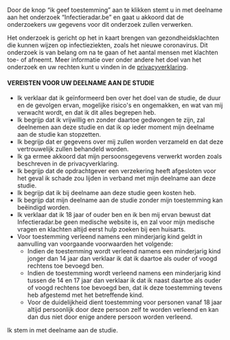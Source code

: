Door de  knop “ik geef toestemming” aan te klikken stemt u in met deelname aan het  onderzoek “Infectieradar.be” en gaat u akkoord dat de onderzoekers uw gegevens voor dit onderzoek zullen verwerken. 

Het onderzoek is gericht op het in kaart brengen van gezondheidsklachten die kunnen wijzen op infectieziekten, zoals het nieuwe coronavirus. Dit onderzoek is van belang om na te gaan of het aantal mensen met klachten toe- of afneemt. Meer informatie over onder andere het doel van het onderzoek en uw rechten kunt u vinden in de [privacyverklaring](https://survey.infectieradar.be/privacy).

#### VEREISTEN VOOR UW DEELNAME AAN DE STUDIE

* Ik verklaar dat ik geïnformeerd ben over het doel van de studie, de duur en de gevolgen ervan, mogelijke risico's en ongemakken, en wat van mij verwacht wordt, en dat ik dit alles begrepen heb. 
* Ik begrijp dat ik vrijwillig en zonder daartoe gedwongen te zijn, zal deelnemen aan deze studie en dat ik op ieder moment mijn deelname aan de studie kan stopzetten. 
* Ik begrijp dat er gegevens over mij zullen worden verzameld en dat deze vertrouwelijk zullen behandeld worden. 
* Ik ga ermee akkoord dat mijn persoonsgegevens verwerkt worden zoals beschreven in de privacyverklaring. 
* Ik begrijp dat de opdrachtgever een verzekering heeft afgesloten voor het geval ik schade zou lijden in verband met mijn deelname aan deze studie. 
* Ik begrijp dat ik bij deelname aan deze studie geen kosten heb. 
* Ik begrijp dat mijn deelname aan de studie zonder mijn toestemming kan beëindigd worden. 
* Ik verklaar dat ik 18 jaar of ouder ben en ik ben mij ervan bewust dat Infectieradar.be geen medische website is, en zal voor mijn medische vragen en klachten altijd eerst hulp zoeken bij een huisarts. 
* Voor toestemming verleend namens een minderjarig kind geldt in aanvulling van voorgaande voorwaarden het volgende: 
	 * Indien de toestemming wordt verleend namens een minderjarig kind jonger dan 14 jaar dan verklaar ik dat ik daartoe als ouder of voogd rechtens toe bevoegd ben. 
	 * Indien de toestemming wordt verleend namens een minderjarig kind tussen de 14 en 17 jaar dan verklaar ik dat ik naast daartoe als ouder of voogd rechtens toe bevoegd ben, dat ik deze toestemming tevens heb afgestemd met het betreffende kind. 
	 * Voor de duidelijkheid dient toestemming voor personen vanaf 18 jaar altijd persoonlijk door deze persoon zelf te worden verleend en kan dan dus niet door enige andere persoon worden verleend. 

Ik stem in met deelname aan de studie.

